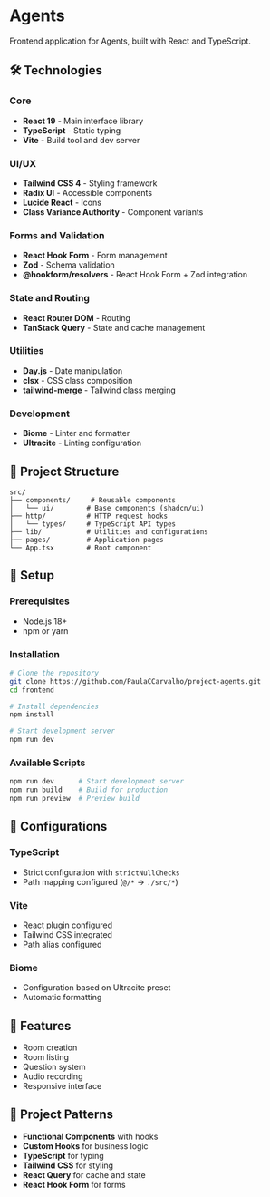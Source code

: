 # Agents

Frontend application for Agents, built with React and TypeScript.

## 🛠️ Technologies

### Core
- **React 19** - Main interface library
- **TypeScript** - Static typing
- **Vite** - Build tool and dev server

### UI/UX
- **Tailwind CSS 4** - Styling framework
- **Radix UI** - Accessible components
- **Lucide React** - Icons
- **Class Variance Authority** - Component variants

### Forms and Validation
- **React Hook Form** - Form management
- **Zod** - Schema validation
- **@hookform/resolvers** - React Hook Form + Zod integration

### State and Routing
- **React Router DOM** - Routing
- **TanStack Query** - State and cache management

### Utilities
- **Day.js** - Date manipulation
- **clsx** - CSS class composition
- **tailwind-merge** - Tailwind class merging

### Development
- **Biome** - Linter and formatter
- **Ultracite** - Linting configuration

## 📁 Project Structure

```
src/
├── components/     # Reusable components
│   └── ui/        # Base components (shadcn/ui)
├── http/          # HTTP request hooks
│   └── types/     # TypeScript API types
├── lib/           # Utilities and configurations
├── pages/         # Application pages
└── App.tsx        # Root component
```

## 🚀 Setup

### Prerequisites
- Node.js 18+
- npm or yarn

### Installation

```bash
# Clone the repository
git clone https://github.com/PaulaCCarvalho/project-agents.git
cd frontend

# Install dependencies
npm install

# Start development server
npm run dev
```

### Available Scripts

```bash
npm run dev      # Start development server
npm run build    # Build for production
npm run preview  # Preview build
```

## 🔧 Configurations

### TypeScript
- Strict configuration with `strictNullChecks`
- Path mapping configured (`@/*` → `./src/*`)

### Vite
- React plugin configured
- Tailwind CSS integrated
- Path alias configured

### Biome
- Configuration based on Ultracite preset
- Automatic formatting

## 📱 Features

- Room creation
- Room listing
- Question system
- Audio recording
- Responsive interface

## 🎨 Project Patterns

- **Functional Components** with hooks
- **Custom Hooks** for business logic
- **TypeScript** for typing
- **Tailwind CSS** for styling
- **React Query** for cache and state
- **React Hook Form** for forms 